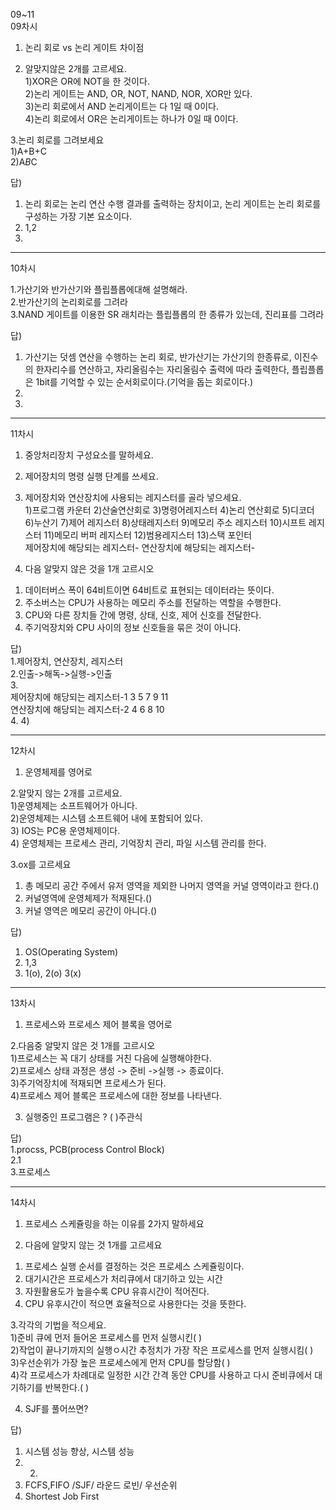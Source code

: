 09~11  
09차시  
1. 논리 회로 vs 논리 게이트 차이점  
  
2. 알맞지않은 2개를 고르세요.  
1)XOR은 OR에 NOT을 한 것이다.  
2)논리 게이트는 AND, OR, NOT, NAND, NOR, XOR만 있다.  
3)논리 회로에서 AND 논리게이트는 다 1일 때 0이다.  
4)논리 회로에서 OR은 논리게이트는 하나가 0일 때 0이다.   
  
3.논리 회로를 그려보세요  
1)A+B+C  
2)A*B*C  
  
답)  
1. 논리 회로는 논리 연산 수행 결과를 출력하는 장치이고, 논리 게이트는 논리 회로를 구성하는 가장 기본 요소이다.  
2. 1,2  
3.  
----------------------------  
10차시  

1.가산기와 반가산기와 플립플롭에대해 설명해라.  
2.반가산기의 논리회로를 그려라  
3.NAND 게이트를 이용한 SR 래치라는 플립플롭의 한 종류가 있는데, 진리표를 그려라  


답)  
1. 가산기는 덧셈 연산을 수행하는 논리 회로, 반가산기는 가산기의 한종류로, 이진수의 한자리수를 연산하고, 자리올림수는 자리올림수 출력에 따라 출력한다, 플립플롭은 1bit를 기억할 수 있는 순서회로이다.(기억을 돕는 회로이다.)  
2.  
3.  
-------------------------  
11차시  

1. 중앙처리장치 구성요소를 말하세요.  
2. 제어장치의 명령 실행 단계를 쓰세요.  
3. 제어장치와 연산장치에 사용되는 레지스터를 골라 넣으세요.  
1)프로그램 카운터 2)산술연산회로 3)명령어레지스터 4)논리 연산회로 5)디코더 6)누산기 7)제어 레지스터 8)상태레지스터 9)메모리 주소 레지스터 10)시프트 레지스터 11)메모리 버퍼 레지스터 12)범용레지스터 13)스택 포인터  
제어장치에 해당되는 레지스터- 
연산장치에 해당되는 레지스터- 
  
4. 다음 알맞지 않은 것을 1개 고르시오   
1) 데이터버스 폭이 64비트이면 64비트로 표현되는 데이터라는 뜻이다.  
2) 주소버스는 CPU가 사용하는 메모리 주소를 전달하는 역할을 수행한다.  
3) CPU와 다른 장치들 간에 명령, 상태, 신호, 제어 신호를 전달한다.  
4) 주기억장치와 CPU 사이의 정보 신호들을 묶은 것이 아니다.  
  
답)  
1.제어장치, 연산장치, 레지스터   
2.인출->해독->실행->인출    
3.  
제어장치에 해당되는 레지스터-1 3 5 7 9 11  
연산장치에 해당되는 레지스터-2 4 6 8 10  
4. 4)  

---------
12차시  
  
1. 운영체제를 영어로  

2.알맞지 않는 2개를 고르세요.    
1)운영체제는 소프트웨어가 아니다.   
2)운영체제는 시스템 소프트웨어 내에 포함되어 있다.  
3) IOS는 PC용 운영체제이다.  
4) 운영체제는 프로세스 관리, 기억장치 관리, 파일 시스템 관리를 한다.  

3.ox를 고르세요  
1) 총 메모리 공간 주에서 유저 영역을 제외한 나머지 영역을 커널 영역이라고 한다.()  
2) 커널영역에 운영체제가 적재된다.()  
3) 커널 영역은 메모리 공간이 아니다.()  
  
답)  
1. OS(Operating System)
2. 1,3
3. 1(o), 2(o) 3(x)
  
----  
13차시  

1. 프로세스와 프로세스 제어 블록을 영어로

2.다음중 알맞지 않은 것 1개를 고르시오  
1)프로세스는 꼭 대기 상태를 거친 다음에 실행해야한다.   
2)프로세스 상태 과정은 생성 -> 준비 ->실행 -> 종료이다.  
3)주기억장치에 적재되면 프로세스가 된다.  
4)프로세스 제어 블록은 프로세스에 대한 정보를 나타낸다.  

3. 실행중인 프로그램은 ? (     )주관식  
  
답)  
1.procss, PCB(process Control Block)  
2.1  
3.프로세스  

-----  
14차시  
 
1. 프로세스 스케쥴링을 하는 이유를 2가지 말하세요  

2. 다음에 알맞지 않는 것 1개를 고르세요   
1) 프로세스 실행 순서를 결정하는 것은 프로세스 스케쥴링이다.  
2) 대기시간은 프로세스가 처리큐에서 대기하고 있는 시간  
3) 자원활용도가 높을수록 CPU 유휴시간이 적어진다.  
4) CPU 유후시간이 적으면 효율적으로 사용한다는 것을 뜻한다.  

3.각각의 기법을 적으세요.  
1)준비 큐에 먼저 들어온 프로세스를 먼저 실행시킨(       )    
2)작업이 끝나기까지의 실행ㅇ시간 추정치가 가장 작은 프로세스를 먼저 실행시킴(       )  
3)우선순위가 가장 높은 프로세스에게 먼저 CPU를 할당함(       )  
4)각 프로세스가 차례대로 일정한 시간 간격 동안 CPU를 사용하고 다시 준비큐에서 대기하기를 반복한다.(       )  
  
4. SJF를 풀어쓰면?  

답)  
1. 시스템 성능 향상, 시스템 성능  
2. 2)  
3. FCFS,FIFO /SJF/ 라운드 로빈/ 우선순위  
4. Shortest Job First  

